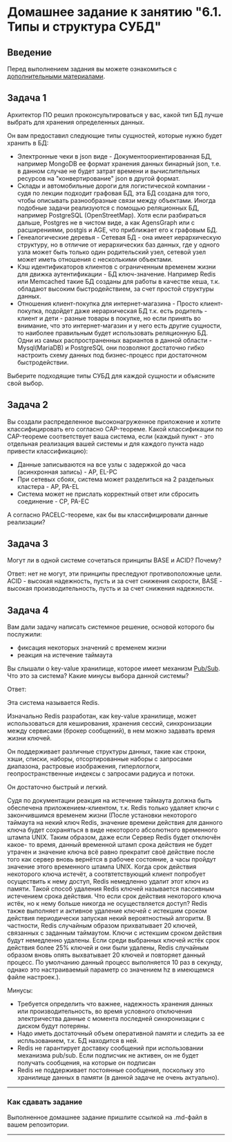 # Домашнее задание к занятию "6.1. Типы и структура СУБД"

## Введение

Перед выполнением задания вы можете ознакомиться с 
[дополнительными материалами](https://github.com/netology-code/virt-homeworks/tree/master/additional/README.md).

## Задача 1

Архитектор ПО решил проконсультироваться у вас, какой тип БД 
лучше выбрать для хранения определенных данных.

Он вам предоставил следующие типы сущностей, которые нужно будет хранить в БД:

- Электронные чеки в json виде  - Документоориентированная БД, например MongoDB ее формат хранения данных бинарный json, т.е. в данном случае не будет затрат времени и вычислительных ресурсов на "конвертирование" json в другой формат.
- Склады и автомобильные дороги для логистической компании - судя по лекции подходит графовая БД, эта БД создана для того, чтобы описывать разнообразные связи между объектами. Иногда подобные задачи реализуются с помощью реляционных БД, например PostgreSQL (OpenStreetMap). Хотя если разбираться дальше, Postgres не в чистом виде, а как AgensGraph или с расширениями, postgis и AGE, что приближает его к графовым БД.
- Генеалогические деревья - Сетевая БД - она имеет иерархическую структуру, но в отличие от иерархических баз данных, где у одного узла может быть только один родительский узел, сетевой узел может иметь отношения с несколькими объектами.
- Кэш идентификаторов клиентов с ограниченным временем жизни для движка аутентификации - БД ключ-значение. Например Redis или Memcached такие БД созданы для работы в качестве кеша, т.к. обладают высоким быстродействием, за счет простой структуры данных.
- Отношения клиент-покупка для интернет-магазина - Просто клиент-покупка, подойдет даже иерархическая БД т.к. есть родитель - клиент и дети - разные товары в покупке, но если принять во внимание, что это интернет-магазин и у него есть другие сущности, то наиболее правильным будет использовать реляционную БД. Одни из самых распространенных вариантов в данной области - Mysql(MariaDB) и PostgreSQL они позволяют достаточно гибко настроить схему данных под бизнес-процесс при достаточном быстродействии.  

Выберите подходящие типы СУБД для каждой сущности и объясните свой выбор.

## Задача 2

Вы создали распределенное высоконагруженное приложение и хотите классифицировать его согласно 
CAP-теореме. Какой классификации по CAP-теореме соответствует ваша система, если 
(каждый пункт - это отдельная реализация вашей системы и для каждого пункта надо привести классификацию):

- Данные записываются на все узлы с задержкой до часа (асинхронная запись) - AP,  EL-PC
- При сетевых сбоях, система может разделиться на 2 раздельных кластера   -  AP,  PA-EL
- Система может не прислать корректный ответ или сбросить соединение    -    CP,  PA-EC

А согласно PACELC-теореме, как бы вы классифицировали данные реализации?

## Задача 3

Могут ли в одной системе сочетаться принципы BASE и ACID? Почему? 

Ответ: нет не могут, эти принципы преследуют противоположные цели. ACID - высокая надежность, пусть и за счет снижения скорости, BASE - высокая производительность, пусть и за счет снижения надежности.

## Задача 4

Вам дали задачу написать системное решение, основой которого бы послужили:

- фиксация некоторых значений с временем жизни
- реакция на истечение таймаута

Вы слышали о key-value хранилище, которое имеет механизм [Pub/Sub](https://habr.com/ru/post/278237/). 
Что это за система? Какие минусы выбора данной системы?
    
Ответ: 

Эта система называется Redis. 

Изначально Redis разработан, как key-value хранилище, может использоваться для кеширования, хранения сессий, синхронизации между сервисами (брокер сообщений), в нем можно задавать время жизни ключей. 

Он поддерживает различные структуры данных, такие как строки, хэши, списки, наборы, отсортированные наборы с запросами диапазона, растровые изображения, гиперлоглоги, геопространственные индексы с запросами радиуса и потоки. 

Он достаточно быстрый и легкий.

Судя по документации реакция на истечение таймаута должна быть обеспечена приложением-клиентом, т.к. Redis только удаляет ключи с закончившимся временем жизни (После установки некоторого таймаута на некий ключ Redis, значение времени действия для данного ключа будет сохраняться в виде некоторого абсолютного временного штампа UNIX. Таким образом, даже если Сервер Redis будет отключён какое- то время, данный временной штамп срока действия не будет утрачен и значение ключа всё равно прекратит своё действие после того как сервер вновь вернётся в рабочее состояние, а часы пройдут значение этого временного штампа UNIX. Когда срок действия некоторого ключа истечёт, а соотвтетствующий клиент попробует осуществить к нему доступ, Redis немедленно удалит этот ключ из памяти. Такой способ удаления Redis ключей называется пассивным истечением срока действия. Что если срок действия некоторого ключа истёк, но к нему больше никогда не осуществляется доступ? Redis также выполняет и активное удаление ключей с истекшим сроком действия периодически запуская некий вероятностный алгоритм. В частности, Redis случайным образом прихватывает 20 ключей, связанных с заданным таймаутом. Ключи с истекшим сроком действия будут немедленно удалены. Если среди выбранных ключей истёк срок действия более 25% ключей и они были удалены, Redis случайным образом вновь опять выхватывает 20 ключей и повторяет данный процесс. По умолчанию данный процесс выполняется 10 раз в секунду, однако это настраиваемый параметр со значением hz в имеющемся файле настроек.).

Минусы: 
- Требуется определить что важнее, надежность хранения данных или производительность, во время условного отключения электричества данные с момента последней синхронизации с диском будут потеряны. 
- Надо иметь достаточный объем оперативной памяти и следить за ее испльзованием, т.к. БД находится в ней. 
- Redis не гарантирует доставку сообщений при использовании механизма pub/sub. Если подписчик не активен, он не будет получать сообщения, на которые он подписан
- Redis не поддерживает постоянные сообщения, поскольку это хранилище данных в памяти (в данной задаче не очень актуально).
---

### Как cдавать задание

Выполненное домашнее задание пришлите ссылкой на .md-файл в вашем репозитории.

---

